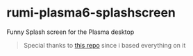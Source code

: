 # rumi-plasma6-splashscreen
Funny Splash screen for the Plasma desktop
> Special thanks to [this repo](https://github.com/KartikSindura/fishy.git) since i based everything on it
